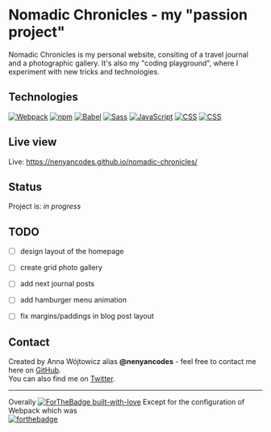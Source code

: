
# Nomadic Chronicles - my "passion project" 
Nomadic Chronicles is my personal website, consiting of a travel journal and a photographic gallery. It's also my "coding playground", where I experiment with new tricks and technologies.

## Technologies
[![Webpack](https://img.shields.io/static/v1?label=Webpack&message=v4.43.0&color=8dd6f9&logo=webpack)](https://shields.io/) [![npm](https://img.shields.io/static/v1?label=npm&message=v6.9.0&color=cb3837&logo=npm)](https://shields.io/) [![Babel](https://img.shields.io/static/v1?label=Babel&message=v^7.10.1&color=f9dc3e&logo=babel)](https://shields.io/) [![Sass](https://img.shields.io/static/v1?label=Sass&message=v^1.26.5&color=ff69b4&logo=sass)](https://shields.io/) [![JavaScript](https://img.shields.io/static/v1?label=JavaScript&message=ES6&color=f7df1e&logo=javascript)](https://shields.io/)  [![CSS](https://img.shields.io/static/v1?label=&message=CSS3&color=1572B6&logo=css3)](https://shields.io/) [![CSS](https://img.shields.io/static/v1?label=&message=HTML5&color=e34f26&logo=html5&logoColor=white)](https://shields.io/)

## Live view
Live: https://nenyancodes.github.io/nomadic-chronicles/ 

## Status
Project is: _in progress_

## TODO
* [ ] design layout of the homepage
* [ ] create grid photo gallery
* [ ] add next journal posts
* [ ] add hamburger menu animation
* [ ] fix margins/paddings in blog post layout


## Contact
Created by Anna Wójtowicz alias __@nenyancodes__ - feel free to contact me here on [GitHub](https://github.com/nenyancodes). 
<br> You can also find me on [Twitter](https://twitter.com/nenyancodes).

---

Overally
[![ForTheBadge built-with-love](http://ForTheBadge.com/images/badges/built-with-love.svg)](https://GitHub.com/Naereen/)
Except for the configuration of Webpack which was <br>
[![forthebadge](https://forthebadge.com/images/badges/built-with-resentment.svg)](https://forthebadge.com)


